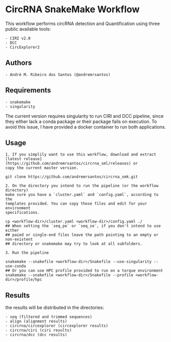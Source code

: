 # CircRNA SnakeMake Workflow

This workflow performs circRNA detection and Quantification using three public
available tools:

	- CIRI v2.0
	- DCC
	- CircExplorer2

## Authors
	- André M. Ribeiro dos Santos (@andremrsantos)

## Requirements
	- snakemake
	- singularity

The current version requires singularity to run CIRI and DCC pipeline, since they
either lack a conda package or their package fails on execution. To avoid this issue,
I have provided a docker container to run both applications.

## Usage
	1. If you simplily want to use this workflow, download and extract
	[latest release](https://github.com/andremrsantos/circrna_sml/releases) or
	copy the current master version.

	git clone https://github.com/andremrsantos/circrna_smk.git

	2. On the directory you intend to run the pipeline (or the workflow directory)
	make sure you have a `cluster.yaml` and `config.yaml`, according to the
	templates provided. You can copy those files and edit for your environment
	specifications.

	cp <workflow-dir>/cluster.yaml <workflow-dir>/config.yaml ./
	## When setting the `seq_pe` or `seq_se`, if you don't intend to use either
	## paied or single-end files leave the path pointing to an empty or non-existent
	## directory or snakemake may try to look at all subfolders.

	3. Run the pipeline

	snakemake --snakefile <workflow-dir>/Snakefile --use-singularity --use-conda
	## Or you can use HPC profile provided to run on a torque environment
	snakemake --snakefile <workflow-dir>/Snakefile --profile <workflow-dir>/profile/hpc

## Results

the results will be distributed in the directories:

	- seq (filtered and trimmed sequences)
	- align (alignment results)
	- circrna/circexplorer (circexplorer results)
	- circrna/ciri (ciri results)
	- circrna/dcc (dcc results)
